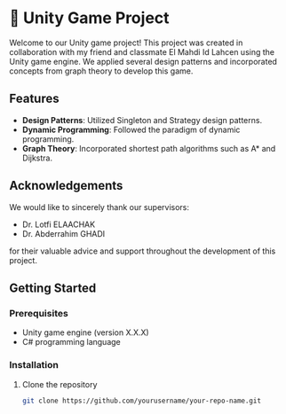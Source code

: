 # 🚀 Unity Game Project

Welcome to our Unity game project! This project was created in collaboration with my friend and classmate El Mahdi Id Lahcen using the Unity game engine. We applied several design patterns and incorporated concepts from graph theory to develop this game.

## Features

- **Design Patterns**: Utilized Singleton and Strategy design patterns.
- **Dynamic Programming**: Followed the paradigm of dynamic programming.
- **Graph Theory**: Incorporated shortest path algorithms such as A* and Dijkstra.

## Acknowledgements

We would like to sincerely thank our supervisors:
- Dr. Lotfi ELAACHAK
- Dr. Abderrahim GHADI

for their valuable advice and support throughout the development of this project.

## Getting Started

### Prerequisites

- Unity game engine (version X.X.X)
- C# programming language

### Installation

1. Clone the repository
   ```sh
   git clone https://github.com/yourusername/your-repo-name.git
